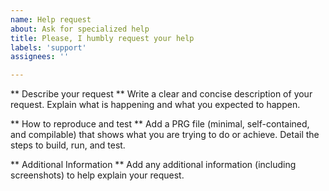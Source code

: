 ```yaml
---
name: Help request
about: Ask for specialized help
title: Please, I humbly request your help
labels: 'support'
assignees: ''

---
```


** Describe your request **
Write a clear and concise description of your request.
Explain what is happening and what you expected to happen.

** How to reproduce and test **
Add a PRG file (minimal, self-contained, and compilable) that shows what you are trying to do or achieve.
Detail the steps to build, run, and test.

** Additional Information **
Add any additional information (including screenshots) to help explain your request.
